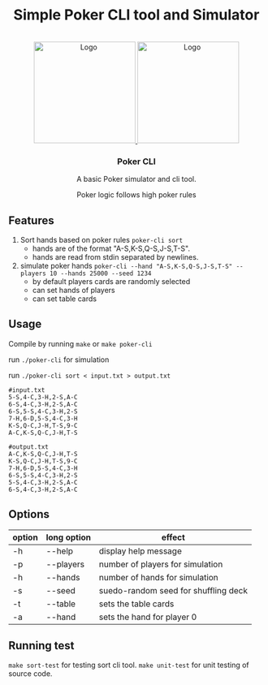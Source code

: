 <h1 align="center">Simple Poker CLI tool and Simulator</h1>
<br />
<div align="center">
  <a href="https://github.com/houstonpearse/poker-cli">
    <img src="https://github.com/Any-Many/Pixel-Poker-Playing-Cards/blob/main/small/kDimondsSmall.png" alt="Logo" width="200" height="200">
  </a>
  <a href="https://github.com/houstonpearse/poker-cli">
    <img src="https://github.com/Any-Many/Pixel-Poker-Playing-Cards/blob/main/small/qHeartsSmall.png" alt="Logo" width="200" height="200">
  </a>

<h3 align="center">Poker CLI</h3>
<p>
A basic Poker simulator and cli tool.

Poker logic follows high poker rules

</p>
</div>

## Features

1. Sort hands based on poker rules `poker-cli sort`
   - hands are of the format "A-S,K-S,Q-S,J-S,T-S".
   - hands are read from stdin separated by newlines.
2. simulate poker hands `poker-cli --hand "A-S,K-S,Q-S,J-S,T-S" --players 10 --hands 25000 --seed 1234`
   - by default players cards are randomly selected
   - can set hands of players
   - can set table cards

## Usage

Compile by running `make` or `make poker-cli`

run `./poker-cli` for simulation

run `./poker-cli sort < input.txt > output.txt`

```
#input.txt
5-S,4-C,3-H,2-S,A-C
6-S,4-C,3-H,2-S,A-C
6-S,5-S,4-C,3-H,2-S
7-H,6-D,5-S,4-C,3-H
K-S,Q-C,J-H,T-S,9-C
A-C,K-S,Q-C,J-H,T-S
```

```
#output.txt
A-C,K-S,Q-C,J-H,T-S
K-S,Q-C,J-H,T-S,9-C
7-H,6-D,5-S,4-C,3-H
6-S,5-S,4-C,3-H,2-S
5-S,4-C,3-H,2-S,A-C
6-S,4-C,3-H,2-S,A-C
```

## Options

| option | long option     | effect                               |
| ------ | --------------- | ------------------------------------ |
| -h     | --help          | display help message                 |
| -p     | --players <int> | number of players for simulation     |
| -h     | --hands <int>   | number of hands for simulation       |
| -s     | --seed <int>    | suedo-random seed for shuffling deck |
| -t     | --table         | sets the table cards                 |
| -a     | --hand          | sets the hand for player 0           |

## Running test

`make sort-test` for testing sort cli tool.
`make unit-test` for unit testing of source code.
